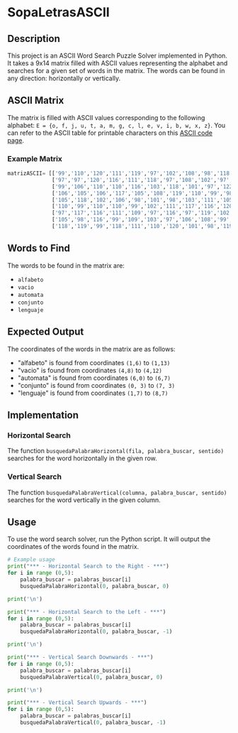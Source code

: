 # SopaLetrasASCII

## Description
This project is an ASCII Word Search Puzzle Solver implemented in Python. It takes a 9x14 matrix filled with ASCII values representing the alphabet and searches for a given set of words in the matrix. The words can be found in any direction: horizontally or vertically.

## ASCII Matrix
The matrix is filled with ASCII values corresponding to the following alphabet: `E = {o, f, j, u, t, a, m, g, c, l, e, v, i, b, w, x, z}`. You can refer to the ASCII table for printable characters on this [ASCII code page](https://elcodigoascii.com.ar/).

### Example Matrix
```python
matrizASCII= [['99','110','120','111','119','97','102','108','98','118','122','109','116','97'],
              ['97','97','120','116','111','118','97','108','102','97','98','101','116','111'],
              ['99','106','110','110','116','103','118','101','97','122','97','110','116','97'],
              ['106','105','106','117','105','108','119','110','99','98','116','103','109','108'],
              ['105','118','102','106','98','101','98','103','111','105','99','97','118','110'],
              ['110','99','110','110','99','102','111','117','116','120','108','118','110','101'],
              ['97','117','116','111','109','97','116','97','119','102','102','116','122','118'],
              ['105','98','116','99','109','103','97','106','108','99','122','118','119','97'],
              ['118','119','99','118','111','110','120','101','98','119','119','120','98','106']]
```

## Words to Find
The words to be found in the matrix are:
- `alfabeto`
- `vacio`
- `automata`
- `conjunto`
- `lenguaje`

## Expected Output
The coordinates of the words in the matrix are as follows:
- "alfabeto" is found from coordinates `(1,6)` to `(1,13)`
- "vacio" is found from coordinates `(4,8)` to `(4,12)`
- "automata" is found from coordinates `(6,0)` to `(6,7)`
- "conjunto" is found from coordinates `(0, 3)` to `(7, 3)`
- "lenguaje" is found from coordinates `(1,7)` to `(8,7)`

## Implementation
### Horizontal Search
The function `busquedaPalabraHorizontal(fila, palabra_buscar, sentido)` searches for the word horizontally in the given row.

### Vertical Search
The function `busquedaPalabraVertical(columna, palabra_buscar, sentido)` searches for the word vertically in the given column.

## Usage
To use the word search solver, run the Python script. It will output the coordinates of the words found in the matrix.

```python
# Example usage
print("*** - Horizontal Search to the Right - ***")
for i in range (0,5):
    palabra_buscar = palabras_buscar[i]
    busquedaPalabraHorizontal(0, palabra_buscar, 0)

print('\n')

print("*** - Horizontal Search to the Left - ***")
for i in range (0,5):
    palabra_buscar = palabras_buscar[i]
    busquedaPalabraHorizontal(0, palabra_buscar, -1)

print('\n')

print("*** - Vertical Search Downwards - ***")
for i in range (0,5):
    palabra_buscar = palabras_buscar[i]
    busquedaPalabraVertical(0, palabra_buscar, 0)

print('\n')

print("*** - Vertical Search Upwards - ***")
for i in range (0,5):
    palabra_buscar = palabras_buscar[i]
    busquedaPalabraVertical(0, palabra_buscar, -1)
```
